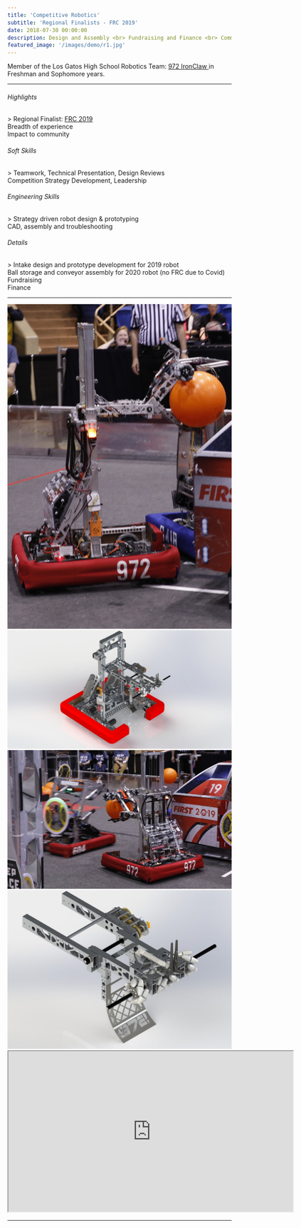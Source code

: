 ```yaml
---
title: 'Competitive Robotics'
subtitle: 'Regional Finalists - FRC 2019'
date: 2018-07-30 00:00:00
description: Design and Assembly <br> Fundraising and Finance <br> Community Outreach
featured_image: '/images/demo/r1.jpg'
---
```


Member of the Los Gatos High School Robotics Team: <a href ="http://ironclaw972.org/"> 972 IronClaw </a> in Freshman and Sophomore years. 

<hr>
  
<h6> Highlights </h6>
> Regional Finalist: <a href="https://frc-events.firstinspires.org/team/972"> FRC 2019 </a> <br> Breadth of experience <br> Impact to community

<h6> Soft Skills </h6>
> Teamwork, Technical Presentation, Design Reviews <br> Competition Strategy Development, Leadership

<h6> Engineering Skills </h6>
> Strategy driven robot design & prototyping <br> CAD, assembly and troubleshooting


<h6> Details </h6>
> Intake design and prototype development for 2019 robot <br> Ball storage and conveyor assembly for 2020 robot (no FRC due to Covid) <br> Fundraising <br> Finance

---


<div class="gallery" data-columns="3">
	<img src="/images/demo/r4.jpg">
	<img src="/images/demo/r1.jpg">
	<img src="/images/demo/r3.jpg">
	<img src="/images/demo/r2.jpg">
</div>


<iframe src="https://www.youtube.com/watch?v=fYgTTOVjDZs" width="640" height="360"></iframe>

---

